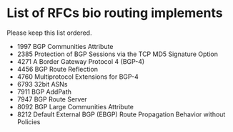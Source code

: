 # List of RFCs bio routing implements

Please keep this list ordered.

 * 1997 BGP Communities Attribute
 * 2385 Protection of BGP Sessions via the TCP MD5 Signature Option
 * 4271 A Border Gateway Protocol 4 (BGP-4)
 * 4456 BGP Route Reflection
 * 4760 Multiprotocol Extensions for BGP-4
 * 6793 32bit ASNs
 * 7911 BGP AddPath
 * 7947 BGP Route Server
 * 8092 BGP Large Communities Attribute
 * 8212 Default External BGP (EBGP) Route Propagation Behavior without Policies
